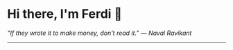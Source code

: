 <h1>Hi there, I'm Ferdi 👋</h1>

<p><em>
  "If they wrote it to make money, don't read it." — Naval Ravikant
</em></p>

---
